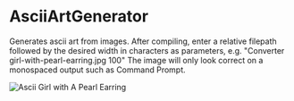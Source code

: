 # AsciiArtGenerator
Generates ascii art from images. After compiling, enter a relative filepath followed by the desired width in characters as parameters, e.g. "Converter girl-with-pearl-earring.jpg 100" The image will only look correct on a monospaced output such as Command Prompt.

![Ascii Girl with A Pearl Earring](https://user-images.githubusercontent.com/65876274/149591206-f7372e07-e6ba-4e7b-a210-e3cb00f950aa.png)